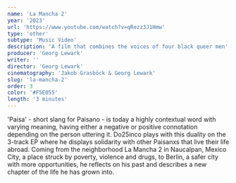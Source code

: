 ```yaml
---
name: 'La Mancha 2'
year: '2023'
url: 'https://www.youtube.com/watch?v=qRezz3J1Hmw'
type: 'other'
subtype: 'Music Video'
description: 'A film that combines the voices of four black queer men'
producer: 'Georg Lewark'
writer: ''
director: 'Georg Lewark'
cinematography: 'Jakob Grasböck & Georg Lewark'
slug: 'la-mancha-2'
order: 3
color: '#F5E055'
length: '3 minutes'
---
```


<script>
  import ExternalLink from '$lib/components/Link/ExternalLink.svelte';
  import Link from '$lib/components/Link/Link.svelte';
</script>

'Paisa' - short slang for Paisano - is today a highly contextual word with varying meaning, having either a negative or positive connotation depending on the person uttering it. Do25inco plays with this duality on the 3-track EP where he displays solidarity with other Paisanxs that live their life abroad. Coming from the neighborhood La Mancha 2 in Naucalpan, Mexico City, a place struck by poverty, violence and drugs, to Berlin, a safer city with more opportunities, he reflects on his past and describes a new chapter of the life he has grown into.
